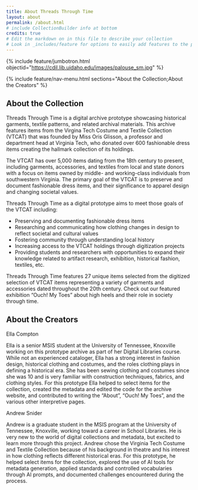 ```yaml
---
title: About Threads Through Time
layout: about
permalink: /about.html
# include CollectionBuilder info at bottom
credits: true
# Edit the markdown on in this file to describe your collection
# Look in _includes/feature for options to easily add features to the page
---
```


{% include feature/jumbotron.html objectid="https://cdil.lib.uidaho.edu/images/palouse_sm.jpg" %}

{% include feature/nav-menu.html sections="About the Collection;About the Creators" %}

## About the Collection

Threads Through Time is a digital archive prototype showcasing historical garments, textile patterns, and related archival materials. This archive features items from the Virgina Tech Costume and Textile Collection (VTCAT) that was founded by Miss Oris Glisson, a professor and department head at Virginia Tech, who donated over 600 fashionable dress items creating the hallmark collection of its holdings.

The VTCAT has over 5,000 items dating from the 18th century to present, including garments, accessories, and textiles from local and state donors with a focus on items owned by middle- and working-class individuals from southwestern Virginia. The primary goal of the VTCAT is to preserve and document fashionable dress items, and their significance to apparel design and changing societal values.

Threads Through Time as a digital prototype aims to meet those goals of the VTCAT including:
  - Preserving and documenting fashionable dress items
  - Researching and communicating how clothing changes in design to reflect societal and cultural values
  - Fostering community through understanding local history
  - Increasing access to the VTCAT holdings through digitization projects
  - Providing students and researchers with opportunities to expand their knowledge related to artifact research, exhibition, historical fashion, textiles, etc.

Threads Through Time features 27 unique items selected from the digitized selection of VTCAT items representing a variety of garments and accessories dated throughout the 20th century. Check out our featured exhibition “Ouch! My Toes” about high heels and their role in society through time.

## About the Creators

Ella Compton

Ella is a senior MSIS student at the University of Tennessee, Knoxville working on this prototype archive as part of her Digital Libraries course. While not an experienced cataloger, Ella has a strong interest in fashion design, historical clothing and costumes, and the roles clothing plays in defining a historical era. She has been sewing clothing and costumes since she was 10 and is very familiar with construction techniques, fabrics, and clothing styles. For this prototype Ella helped to select items for the collection, created the metadata and edited the code for the archive website, and contributed to writing the “About”, “Ouch! My Toes”, and the various other interpretive pages. 

Andrew Snider

Andrew is a graduate student in the MSIS program at the University of Tennessee, Knoxville, working toward a career in School Libraries. He is very new to the world of digital collections and metadata, but excited to learn more through this project. Andrew chose the Virginia Tech Costume and Textile Collection because of his background in theatre and his interest in how clothing reflects different historical eras. For this prototype, he helped select items for the collection, explored the use of AI tools for metadata generation, applied standards and controlled vocabularies through AI prompts, and documented challenges encountered during the process.
